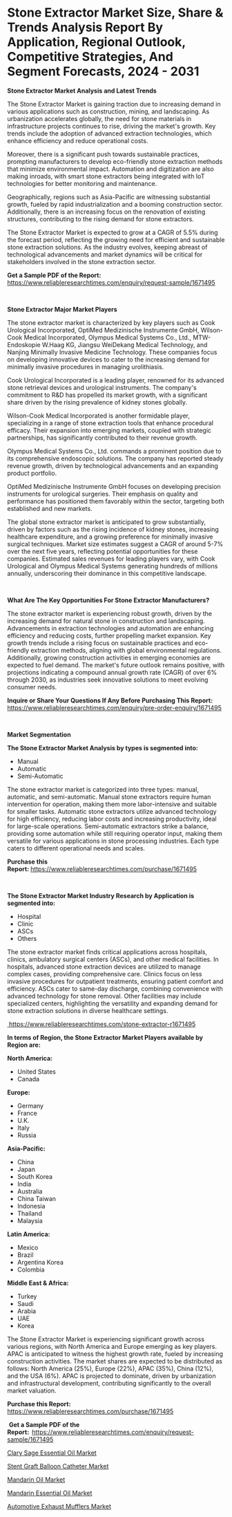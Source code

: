<p><h1>Stone Extractor Market Size, Share & Trends Analysis Report By Application, Regional Outlook, Competitive Strategies, And Segment Forecasts, 2024 - 2031</h1></p><p><strong>Stone Extractor Market Analysis and Latest Trends</strong></p>
<p><p>The Stone Extractor Market is gaining traction due to increasing demand in various applications such as construction, mining, and landscaping. As urbanization accelerates globally, the need for stone materials in infrastructure projects continues to rise, driving the market's growth. Key trends include the adoption of advanced extraction technologies, which enhance efficiency and reduce operational costs. </p><p>Moreover, there is a significant push towards sustainable practices, prompting manufacturers to develop eco-friendly stone extraction methods that minimize environmental impact. Automation and digitization are also making inroads, with smart stone extractors being integrated with IoT technologies for better monitoring and maintenance.</p><p>Geographically, regions such as Asia-Pacific are witnessing substantial growth, fueled by rapid industrialization and a booming construction sector. Additionally, there is an increasing focus on the renovation of existing structures, contributing to the rising demand for stone extractors.</p><p>The Stone Extractor Market is expected to grow at a CAGR of 5.5% during the forecast period, reflecting the growing need for efficient and sustainable stone extraction solutions. As the industry evolves, keeping abreast of technological advancements and market dynamics will be critical for stakeholders involved in the stone extraction sector.</p></p>
<p><strong>Get a Sample PDF of the Report:&nbsp;</strong> <a href="https://www.reliableresearchtimes.com/enquiry/request-sample/1671495?utm_campaign=1938&utm_medium=2&utm_source=Github&utm_content=ia&utm_term=24122024&utm_id=stone-extractor">https://www.reliableresearchtimes.com/enquiry/request-sample/1671495</a></p>
<p>&nbsp;</p>
<p><strong>Stone Extractor Major Market Players</strong></p>
<p><p>The stone extractor market is characterized by key players such as Cook Urological Incorporated, OptiMed Medizinische Instrumente GmbH, Wilson-Cook Medical Incorporated, Olympus Medical Systems Co., Ltd., MTW-Endoskopie W.Haag KG, Jiangsu WeiDekang Medical Technology, and Nanjing Minimally Invasive Medicine Technology. These companies focus on developing innovative devices to cater to the increasing demand for minimally invasive procedures in managing urolithiasis.</p><p>Cook Urological Incorporated is a leading player, renowned for its advanced stone retrieval devices and urological instruments. The company's commitment to R&D has propelled its market growth, with a significant share driven by the rising prevalence of kidney stones globally.</p><p>Wilson-Cook Medical Incorporated is another formidable player, specializing in a range of stone extraction tools that enhance procedural efficacy. Their expansion into emerging markets, coupled with strategic partnerships, has significantly contributed to their revenue growth.</p><p>Olympus Medical Systems Co., Ltd. commands a prominent position due to its comprehensive endoscopic solutions. The company has reported steady revenue growth, driven by technological advancements and an expanding product portfolio.</p><p>OptiMed Medizinische Instrumente GmbH focuses on developing precision instruments for urological surgeries. Their emphasis on quality and performance has positioned them favorably within the sector, targeting both established and new markets.</p><p>The global stone extractor market is anticipated to grow substantially, driven by factors such as the rising incidence of kidney stones, increasing healthcare expenditure, and a growing preference for minimally invasive surgical techniques. Market size estimates suggest a CAGR of around 5-7% over the next five years, reflecting potential opportunities for these companies. Estimated sales revenues for leading players vary, with Cook Urological and Olympus Medical Systems generating hundreds of millions annually, underscoring their dominance in this competitive landscape.</p></p>
<p>&nbsp;</p>
<p><strong>What Are The Key Opportunities For Stone Extractor Manufacturers?</strong></p>
<p><p>The stone extractor market is experiencing robust growth, driven by the increasing demand for natural stone in construction and landscaping. Advancements in extraction technologies and automation are enhancing efficiency and reducing costs, further propelling market expansion. Key growth trends include a rising focus on sustainable practices and eco-friendly extraction methods, aligning with global environmental regulations. Additionally, growing construction activities in emerging economies are expected to fuel demand. The market's future outlook remains positive, with projections indicating a compound annual growth rate (CAGR) of over 6% through 2030, as industries seek innovative solutions to meet evolving consumer needs.</p></p>
<p><strong>Inquire or Share Your Questions If Any Before Purchasing This Report:</strong> <a href="https://www.reliableresearchtimes.com/enquiry/pre-order-enquiry/1671495?utm_campaign=1938&utm_medium=2&utm_source=Github&utm_content=ia&utm_term=24122024&utm_id=stone-extractor">https://www.reliableresearchtimes.com/enquiry/pre-order-enquiry/1671495</a></p>
<p>&nbsp;</p>
<p><strong>Market Segmentation</strong></p>
<p><strong>The Stone Extractor Market Analysis by types is segmented into:</strong></p>
<p><ul><li>Manual</li><li>Automatic</li><li>Semi-Automatic</li></ul></p>
<p><p>The stone extractor market is categorized into three types: manual, automatic, and semi-automatic. Manual stone extractors require human intervention for operation, making them more labor-intensive and suitable for smaller tasks. Automatic stone extractors utilize advanced technology for high efficiency, reducing labor costs and increasing productivity, ideal for large-scale operations. Semi-automatic extractors strike a balance, providing some automation while still requiring operator input, making them versatile for various applications in stone processing industries. Each type caters to different operational needs and scales.</p></p>
<p><strong>Purchase this Report:&nbsp;</strong><a href="https://www.reliableresearchtimes.com/purchase/1671495?utm_campaign=1938&utm_medium=2&utm_source=Github&utm_content=ia&utm_term=24122024&utm_id=stone-extractor">https://www.reliableresearchtimes.com/purchase/1671495</a></p>
<p>&nbsp;</p>
<p><strong>The Stone Extractor Market Industry Research by Application is segmented into:</strong></p>
<p><ul><li>Hospital</li><li>Clinic</li><li>ASCs</li><li>Others</li></ul></p>
<p><p>The stone extractor market finds critical applications across hospitals, clinics, ambulatory surgical centers (ASCs), and other medical facilities. In hospitals, advanced stone extraction devices are utilized to manage complex cases, providing comprehensive care. Clinics focus on less invasive procedures for outpatient treatments, ensuring patient comfort and efficiency. ASCs cater to same-day discharge, combining convenience with advanced technology for stone removal. Other facilities may include specialized centers, highlighting the versatility and expanding demand for stone extraction solutions in diverse healthcare settings.</p></p>
<p><a href="https://www.reliableresearchtimes.com/stone-extractor-r1671495?utm_campaign=1938&utm_medium=2&utm_source=Github&utm_content=ia&utm_term=24122024&utm_id=stone-extractor">&nbsp;https://www.reliableresearchtimes.com/stone-extractor-r1671495</a></p>
<p><strong>In terms of Region, the Stone Extractor Market Players available by Region are:</strong></p>
<p>
    <p> <strong> North America: </strong>
        <ul>
            <li>United States</li>
            <li>Canada</li>
        </ul>
        </p> 
    <p> <strong> Europe: </strong>
        <ul>
            <li>Germany</li>
            <li>France</li>
            <li>U.K.</li>
            <li>Italy</li>
            <li>Russia</li>
        </ul>
        </p> 
    <p> <strong> Asia-Pacific: </strong>
        <ul>
            <li>China</li>
            <li>Japan</li>
            <li>South Korea</li>
            <li>India</li>
            <li>Australia</li>
            <li>China Taiwan</li>
            <li>Indonesia</li>
            <li>Thailand</li>
            <li>Malaysia</li>
        </ul>
        </p> 
    <p> <strong> Latin America: </strong>
        <ul>
            <li>Mexico</li>
            <li>Brazil</li>
            <li>Argentina Korea</li>
            <li>Colombia</li>
        </ul>
        </p> 
    <p> <strong> Middle East & Africa: </strong>
        <ul>
            <li>Turkey</li>
            <li>Saudi</li>
            <li>Arabia</li>
            <li>UAE</li>
            <li>Korea</li>
        </ul>
    </p>
    </p>
<p><p>The Stone Extractor Market is experiencing significant growth across various regions, with North America and Europe emerging as key players. APAC is anticipated to witness the highest growth rate, fueled by increasing construction activities. The market shares are expected to be distributed as follows: North America (25%), Europe (22%), APAC (35%), China (12%), and the USA (6%). APAC is projected to dominate, driven by urbanization and infrastructural development, contributing significantly to the overall market valuation.</p></p>
<p><strong>Purchase this Report: </strong><a href="https://www.reliableresearchtimes.com/purchase/1671495?utm_campaign=1938&utm_medium=2&utm_source=Github&utm_content=ia&utm_term=24122024&utm_id=stone-extractor">https://www.reliableresearchtimes.com/purchase/1671495</a></p>
<p>&nbsp;<strong>Get a Sample PDF of the Report:&nbsp;&nbsp;</strong><a href="https://www.reliableresearchtimes.com/enquiry/request-sample/1671495?utm_campaign=1938&utm_medium=2&utm_source=Github&utm_content=ia&utm_term=24122024&utm_id=stone-extractor">https://www.reliableresearchtimes.com/enquiry/request-sample/1671495</a></p>
<p><strong></strong></p>
<p><p><a href="https://www.linkedin.com/pulse/c-glance-reports-anmec?utm_campaign=1938&utm_medium=2&utm_source=Github&utm_content=ia&utm_term=24122024&utm_id=stone-extractor">Clary Sage Essential Oil Market</a></p><p><a href="https://www.linkedin.com/pulse/estimating-stent-graft-balloon-catheter-market-size-future-growth-unrhf?utm_campaign=1938&utm_medium=2&utm_source=Github&utm_content=ia&utm_term=24122024&utm_id=stone-extractor">Stent Graft Balloon Catheter Market</a></p><p><a href="https://www.linkedin.com/pulse/market-examination-report-mandarin-oil-growth-forecast-62-xkvac?utm_campaign=1938&utm_medium=2&utm_source=Github&utm_content=ia&utm_term=24122024&utm_id=stone-extractor">Mandarin Oil Market</a></p><p><a href="https://www.linkedin.com/pulse/impressive-size-global-mandarin-essential-oil-market-set-8o1vc?utm_campaign=1938&utm_medium=2&utm_source=Github&utm_content=ia&utm_term=24122024&utm_id=stone-extractor">Mandarin Essential Oil Market</a></p><p><a href="https://www.linkedin.com/pulse/global-automotive-exhaust-mufflers-market-sector2024-2031-tvkrf?utm_campaign=1938&utm_medium=2&utm_source=Github&utm_content=ia&utm_term=24122024&utm_id=stone-extractor">Automotive Exhaust Mufflers Market</a></p></p>